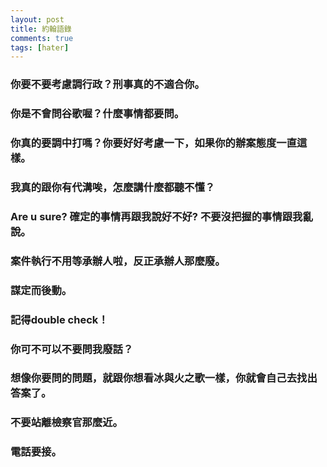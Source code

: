 ```yaml
---
layout: post
title: 約翰語錄
comments: true
tags: [hater]
---
```

### 你要不要考慮調行政？刑事真的不適合你。
### 你是不會問谷歌喔？什麼事情都要問。
### 你真的要調中打嗎？你要好好考慮一下，如果你的辦案態度一直這樣。
### 我真的跟你有代溝唉，怎麼講什麼都聽不懂？
### Are u sure? 確定的事情再跟我說好不好? 不要沒把握的事情跟我亂說。
### 案件執行不用等承辦人啦，反正承辦人那麼廢。
### 謀定而後動。
### 記得double check！
### 你可不可以不要問我廢話？
### 想像你要問的問題，就跟你想看冰與火之歌一樣，你就會自己去找出答案了。
### 不要站離檢察官那麼近。
### 電話要接。